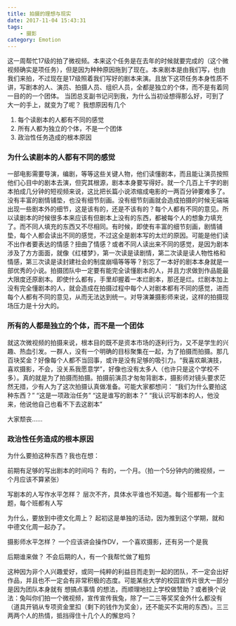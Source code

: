 ```yaml
---
title: 拍摄的理想与现实
date: 2017-11-04 15:43:31
tags:
    - 摄影
category: Emotion
---
```




这一周帮忙17级的拍了微视频。本来这个任务是在去年的时候就要完成的（这个微视频确实是项任务），但是因为种种原因拖到了现在。<!--more-->本来剧本是由我们写，也由我们来拍，不过现在是17级照着我们写好的剧本来演。且放下这项任务本身性质不讲，写剧本的人、演员、拍摄人员、组织人员，全都是独立的个体，而不是有着同一目的的一个团体。
当团总支副书记问到我，为什么当初设想得那么好，可到了大一的手上，就变为了呢？
我想原因有几个
1.  每个读剧本的人都有不同的感觉
2.  所有人都为独立的个体，不是一个团体
3.  政治性任务造成的根本原因

### 为什么读剧本的人都有不同的感觉
一部电影需要导演，编剧，等等这些关键人物，他们读懂剧本，而且能让演员按照他们心目中的剧本去演，但究其根源，剧本本身要写得好。就一个几百上千字的剧本拍成几分钟的短视频来说，这比把长篇小说浓缩成电影的一两百分钟要难多了。没有丰富的剧情铺垫，也没有细节刻画。没有细节刻画就会造成拍摄的时候无端端出现一些剧本外的细节，这是该有的，还是不该有的？每个人都有不同的意见。所以读剧本的时候很多本来应该有但剧本上没有的东西，都被每个人的想象力填充了。而不同人填充的东西又不尽相同。有时候，即使有丰富的细节刻画，剧情铺垫，每个人都会读出不同的感觉，不过这全是剧本写的太烂的原因。可能是他们读不出作者要表达的情感？扭曲了情感？或者不同人读出来不同的感觉，是因为剧本涉及了方方面面，就像《红楼梦》，第一次读是读剧情，第二次读是读人物性格和情感，第三次读是读封建社会的制度崩塌等等等？别忘了一本好的剧本本身就是一部优秀的小说。拍摄团队中一定要有能完全读懂剧本的人，并且力求做到作品能最大限度还原剧本。即使什么都有，手里却握着一本烂剧本，那还是烂。烂剧本加上没有完全懂剧本的人，就会造成在拍摄过程中每个人对剧本都有不同的感觉，进而每个人都有不同的意见，从而无法达到统一。对导演兼摄影师来说，这样的拍摄现场压力是十分大的。

### 所有的人都是独立的个体，而不是一个团体
就这次微视频的拍摄来说，根本目的既不是资本市场的逐利行为，又不是学生的兴趣、热血引发。一群人，没有一个明确的目标聚集在一起，为了拍摄而拍摄。那几百块奖金？好像每个人都不当回事，或许是没有足够的吸引力。“我喜欢飙演技，喜欢摄影，不会，没关系我愿意学”，好像也没有太多人（也许只是这个学校不多）。真的就是为了拍摄而拍摄。拍摄前演员才匆匆背剧本，摄影师对镜头要求茫然无措，少有人为了这次拍摄认真做准备。可能大家都想问：
“我们为什么要拍这种东西？”
“这是一项政治任务”
“这是谁写的剧本？”
“我认识写剧本的人，他没来，他说他自己也看不下去这剧本”

大家颓丧……


### 政治性任务造成的根本原因

为什么要拍这种东西？我也在想：

前期有足够的写出剧本的时间吗？
有的，一个月。（拍一个5分钟内的微视频，一个月应该不算紧张）

写剧本的人写作水平怎样？
层次不齐，具体水平谁也不知道。每个班都有一个主题，每个班都有人写

为什么，要放到中德文化周上？
起初这是单独的活动，因为推到这个学期，就和中德文化周一起办了。

摄影师水平怎样？
一个应该讲会操作DV，一个喜欢摄影，还有另一个是我

后期谁来做？
不会后期的人，有一个我帮忙做了粗剪

这种因为非个人兴趣爱好，或同一纯粹的利益目而走到一起的团队，不一定会出好作品，并且也不一定会有非常积极的态度。可能某些大学的校园宣传片很大一部分是因为团队本身就有 想搞点事情 的想法，而顺理地拉上学校做赞助？或者换个说法：兔叫你们拍一个微视频，宣传宣传我兔，除了一二三等奖奖金外什么都没有（道具开销从专项资金里扣（剩下的钱作为奖金），还不能买不实用的东西）。三三两两个人的热情，抵挡得住十几个人的懈怠吗？


